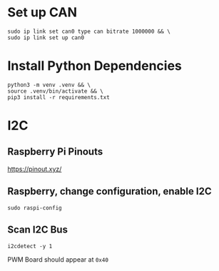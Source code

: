 # Set up CAN
```
sudo ip link set can0 type can bitrate 1000000 && \
sudo ip link set up can0
```

# Install Python Dependencies
```
python3 -m venv .venv && \
source .venv/bin/activate && \
pip3 install -r requirements.txt
```

# I2C
## Raspberry Pi Pinouts
https://pinout.xyz/

## Raspberry, change configuration, enable I2C
```
sudo raspi-config
```

## Scan I2C Bus
```
i2cdetect -y 1
```
PWM Board should appear at `0x40`